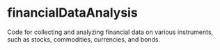 # financialDataAnalysis
Code for collecting and analyzing financial data on various instruments, such as stocks, commodities, currencies, and bonds. 
